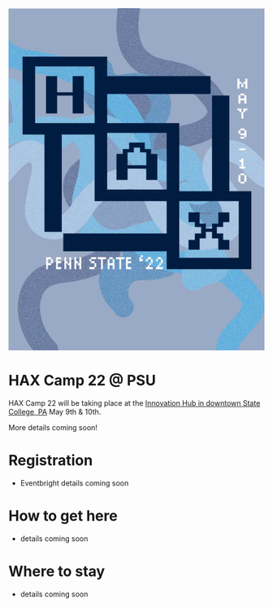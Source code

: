  ![HAXCamp 22 Poster](assets/poster.jpg)
# HAX Camp 22 @ PSU
HAX Camp 22 will be taking place at the [Innovation Hub in downtown State College, PA](https://innovationhub.launchbox.psu.edu/) May 9th & 10th.

More details coming soon!

# Registration
- Eventbright details coming soon

# How to get here
- details coming soon

# Where to stay
- details coming soon
